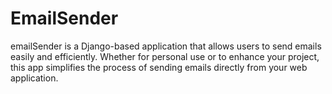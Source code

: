 # EmailSender
emailSender is a Django-based application that allows users to send emails easily and efficiently. Whether for personal use or to enhance your project, this app simplifies the process of sending emails directly from your web application.
